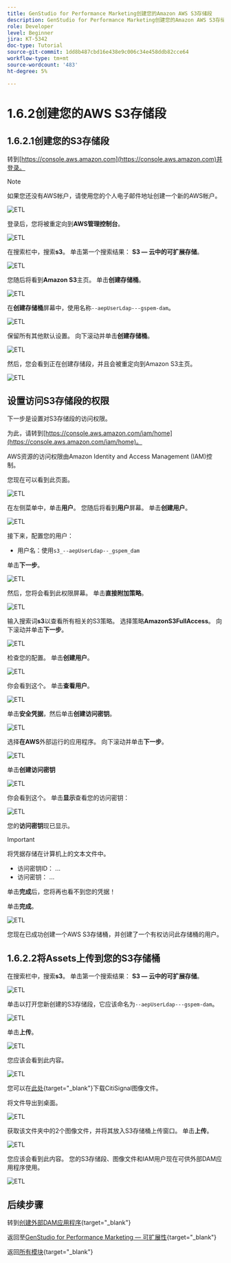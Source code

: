 ```yaml
---
title: GenStudio for Performance Marketing创建您的Amazon AWS S3存储段
description: GenStudio for Performance Marketing创建您的Amazon AWS S3存储段
role: Developer
level: Beginner
jira: KT-5342
doc-type: Tutorial
source-git-commit: 1dd8b487cbd16e438e9c006c34e458ddb82cce64
workflow-type: tm+mt
source-wordcount: '483'
ht-degree: 5%

---
```


# 1.6.2创建您的AWS S3存储段

## 1.6.2.1创建您的S3存储段

转到[https://console.aws.amazon.com](https://console.aws.amazon.com)并登录。

>[!NOTE]
>
>如果您还没有AWS帐户，请使用您的个人电子邮件地址创建一个新的AWS帐户。

![ETL](./images/awshome.png)

登录后，您将被重定向到&#x200B;**AWS管理控制台**。

![ETL](./images/awsconsole.png)

在搜索栏中，搜索&#x200B;**s3**。 单击第一个搜索结果： **S3 — 云中的可扩展存储**。

![ETL](./images/awsconsoles3.png)

您随后将看到&#x200B;**Amazon S3**&#x200B;主页。 单击&#x200B;**创建存储桶**。

![ETL](./images/s3home.png)

在&#x200B;**创建存储桶**&#x200B;屏幕中，使用名称`--aepUserLdap---gspem-dam`。

![ETL](./images/bucketname.png)

保留所有其他默认设置。 向下滚动并单击&#x200B;**创建存储桶**。

![ETL](./images/createbucket.png)

然后，您会看到正在创建存储段，并且会被重定向到Amazon S3主页。

![ETL](./images/S3homeb.png)

## 设置访问S3存储段的权限

下一步是设置对S3存储段的访问权限。

为此，请转到[https://console.aws.amazon.com/iam/home](https://console.aws.amazon.com/iam/home)。

AWS资源的访问权限由Amazon Identity and Access Management (IAM)控制。

您现在可以看到此页面。

![ETL](./images/iam.png)

在左侧菜单中，单击&#x200B;**用户**。 您随后将看到&#x200B;**用户**&#x200B;屏幕。 单击&#x200B;**创建用户**。

![ETL](./images/iammenu.png)

接下来，配置您的用户：

- 用户名：使用`s3_--aepUserLdap--_gspem_dam`

单击&#x200B;**下一步**。

![ETL](./images/configuser.png)

然后，您将会看到此权限屏幕。 单击&#x200B;**直接附加策略**。

![ETL](./images/perm1.png)

输入搜索词&#x200B;**s3**&#x200B;以查看所有相关的S3策略。 选择策略&#x200B;**AmazonS3FullAccess**。 向下滚动并单击&#x200B;**下一步**。

![ETL](./images/perm2.png)

检查您的配置。 单击&#x200B;**创建用户**。

![ETL](./images/review.png)

你会看到这个。 单击&#x200B;**查看用户**。

![ETL](./images/review1.png)

单击&#x200B;**安全凭据**，然后单击&#x200B;**创建访问密钥**。

![ETL](./images/cred.png)

选择&#x200B;**在AWS**&#x200B;外部运行的应用程序。 向下滚动并单击&#x200B;**下一步**。

![ETL](./images/creda.png)

单击&#x200B;**创建访问密钥**

![ETL](./images/credb.png)

你会看到这个。 单击&#x200B;**显示**&#x200B;查看您的访问密钥：

![ETL](./images/cred1.png)

您的&#x200B;**访问密钥**&#x200B;现已显示。

>[!IMPORTANT]
>
>将凭据存储在计算机上的文本文件中。
>
> - 访问密钥ID： ...
> - 访问密钥： ...
>
> 单击&#x200B;**完成**&#x200B;后，您将再也看不到您的凭据！

单击&#x200B;**完成**。

![ETL](./images/cred2.png)

您现在已成功创建一个AWS S3存储桶，并创建了一个有权访问此存储桶的用户。

## 1.6.2.2将Assets上传到您的S3存储桶

在搜索栏中，搜索&#x200B;**s3**。 单击第一个搜索结果： **S3 — 云中的可扩展存储**。

![ETL](./images/bucket1.png)

单击以打开您新创建的S3存储段，它应该命名为`--aepUserLdap---gspem-dam`。

![ETL](./images/bucket2.png)

单击&#x200B;**上传**。

![ETL](./images/bucket3.png)

您应该会看到此内容。

![ETL](./images/bucket4.png)

您可以在[此处](./../../asset-mgmt/module2.2/images/CitiSignal_Neon_Rabbit.zip){target="_blank"}下载CitiSignal图像文件。

将文件导出到桌面。

![ETL](./images/bucket5.png)

获取该文件夹中的2个图像文件，并将其放入S3存储桶上传窗口。 单击&#x200B;**上传**。

![ETL](./images/bucket6.png)

您应该会看到此内容。 您的S3存储段、图像文件和IAM用户现在可供外部DAM应用程序使用。

![ETL](./images/bucket7.png)

## 后续步骤

转到[创建外部DAM应用程序](./ex3.md){target="_blank"}

返回至[GenStudio for Performance Marketing — 可扩展性](./genstudioext.md){target="_blank"}

返回[所有模块](./../../../overview.md){target="_blank"}
